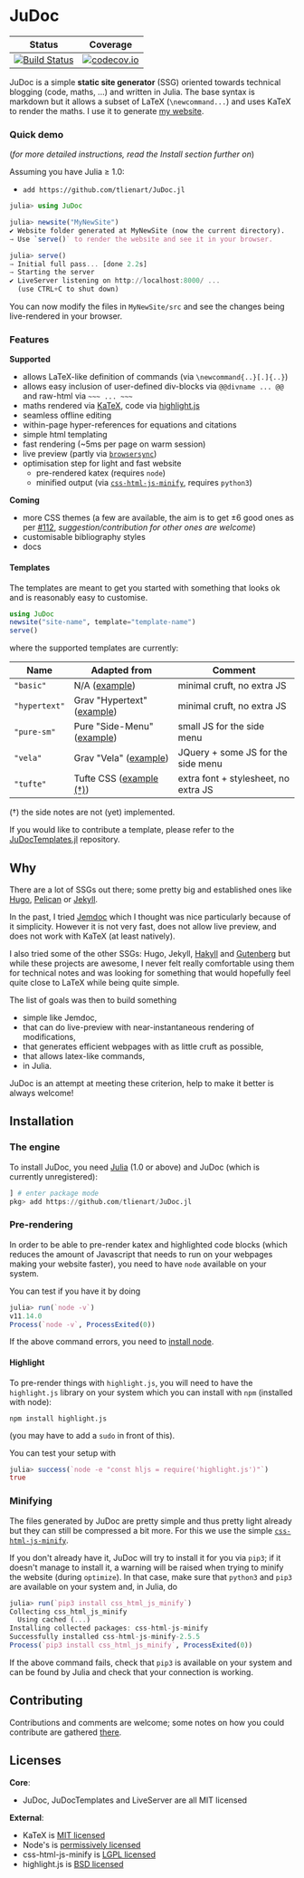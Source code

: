 # JuDoc

| Status | Coverage |
| :----: | :----: |
| [![Build Status](https://travis-ci.org/tlienart/JuDoc.jl.svg?branch=master)](https://travis-ci.org/tlienart/JuDoc.jl) | [![codecov.io](http://codecov.io/github/tlienart/JuDoc.jl/coverage.svg?branch=master)](http://codecov.io/github/tlienart/JuDoc.jl?branch=master) |

JuDoc is a simple **static site generator** (SSG) oriented towards technical blogging (code, maths, ...) and written in Julia.
The base syntax is markdown but it allows a subset of LaTeX (`\newcommand...`) and uses KaTeX to render the maths.
I use it to generate [my website](https://tlienart.github.io).

### Quick demo

(_for more detailed instructions, read the Install section further on_)

Assuming you have Julia ≥ 1.0:

* `add https://github.com/tlienart/JuDoc.jl`

```julia
julia> using JuDoc

julia> newsite("MyNewSite")
✔ Website folder generated at MyNewSite (now the current directory).
→ Use `serve()` to render the website and see it in your browser.

julia> serve()
→ Initial full pass... [done 2.2s]
→ Starting the server
✔ LiveServer listening on http://localhost:8000/ ...
  (use CTRL+C to shut down)
```

You can now modify the files in `MyNewSite/src` and see the changes being live-rendered in your browser.

### Features

**Supported**
* allows LaTeX-like definition of commands (via `\newcommand{..}[.]{..}`)
* allows easy inclusion of user-defined div-blocks via `@@divname ... @@` and raw-html via `~~~ ... ~~~`
* maths rendered via [KaTeX](https://katex.org/), code via [highlight.js](highlightjs.org)
* seamless offline editing
* within-page hyper-references for equations and citations
* simple html templating
* fast rendering (~5ms per page on warm session)
* live preview (partly via [`browsersync`](https://browsersync.io/))
* optimisation step for light and fast website
  * pre-rendered katex (requires `node`)
  * minified output (via [`css-html-js-minify`](https://github.com/juancarlospaco/css-html-js-minify), requires `python3`)

**Coming**
* more CSS  themes (a few are available, the aim is to get ±6 good ones as per [#112](https://github.com/tlienart/JuDoc.jl/issues/112), _suggestion/contribution for other ones are welcome_)
* customisable bibliography styles
* docs

#### Templates

The templates are meant to get you started with something that looks ok and is reasonably easy to customise.

```julia
using JuDoc
newsite("site-name", template="template-name")
serve()
```

where the supported templates are currently:

| Name          | Adapted from  | Comment  |
| ------------- | -------------| -----    |
| `"basic"`     | N/A ([example](https://tlienart.github.io/)) | minimal cruft, no extra JS |
| `"hypertext"` | Grav "Hypertext" ([example](http://hypertext.artofthesmart.com/)) | minimal cruft, no extra JS |
| `"pure-sm"`   | Pure "Side-Menu" ([example](https://purecss.io/layouts/side-menu/)) | small JS for the side menu  |
| `"vela"`      | Grav "Vela" ([example](https://demo.matthiasdanzinger.eu/vela/)) | JQuery + some JS for the side menu |
| `"tufte"`      | Tufte CSS ([example (†)](https://edwardtufte.github.io/tufte-css/)) | extra font + stylesheet, no extra JS |

(†) the side notes are not (yet) implemented.

If you would like to contribute a template, please refer to the [JuDocTemplates.jl](https://github.com/tlienart/JuDocTemplates.jl) repository.

## Why

There are a lot of SSGs out there; some pretty big and established ones like [Hugo](https://gohugo.io/), [Pelican](https://blog.getpelican.com/) or [Jekyll](https://github.com/jekyll/jekyll).

In the past, I tried [Jemdoc](http://jemdoc.jaboc.net/) which I thought was nice particularly because of it simplicity.
However it is not very fast, does not allow live preview, and does not work with KaTeX (at least natively).

I also tried some of the other SSGs: Hugo, Jekyll, [Hakyll](https://jaspervdj.be/hakyll/) and [Gutenberg](https://github.com/Keats/gutenberg) but while these projects are awesome, I never felt really comfortable using them for technical notes and was looking for something that would hopefully feel quite close to LaTeX while being quite simple.

The list of goals was then to build something

* simple like Jemdoc,
* that can do live-preview with near-instantaneous rendering of modifications,
* that generates efficient webpages with as little cruft as possible,
* that allows latex-like commands,
* in Julia.

JuDoc is an attempt at meeting these criterion, help to make it better is always welcome!

## Installation

### The engine

To install JuDoc, you need [Julia](https://julialang.org/) (1.0 or above) and JuDoc (which is currently unregistered):

```julia
] # enter package mode
pkg> add https://github.com/tlienart/JuDoc.jl
```

### Pre-rendering

In order to be able to pre-render katex and highlighted code blocks (which reduces the amount of Javascript that needs to run on your webpages making your website faster), you need to have `node` available on your system.

You can test if you have it by doing

```julia
julia> run(`node -v`)
v11.14.0
Process(`node -v`, ProcessExited(0))
```

If the above command errors, you need to [install node](https://nodejs.org/en/).

#### Highlight

To pre-render things with `highlight.js`, you will need to have the `highlight.js` library on your system which you can install with `npm` (installed with node):

```
npm install highlight.js
```

(you may have to add a `sudo` in front of this).

You can test your setup with

```julia
julia> success(`node -e "const hljs = require('highlight.js')"`)
true
```

### Minifying

The files generated by JuDoc are pretty simple and thus pretty light already but they can still be compressed a bit more.
For this we use the simple [`css-html-js-minify`](https://github.com/juancarlospaco/css-html-js-minify).

If you don't already have it, JuDoc will try to install it for you via `pip3`; if it doesn't manage to install it, a warning will be raised when trying to minify the website (during `optimize`).
In that case, make sure that `python3` and `pip3` are available on your system and, in Julia, do

```julia
julia> run(`pip3 install css_html_js_minify`)
Collecting css_html_js_minify
  Using cached (...)
Installing collected packages: css-html-js-minify
Successfully installed css-html-js-minify-2.5.5
Process(`pip3 install css_html_js_minify`, ProcessExited(0))
```

If the above command fails, check that `pip3` is available on your system and can be found by Julia and check that your connection is working.

## Contributing

Contributions and comments are welcome; some notes on how you could contribute are gathered [there](https://github.com/tlienart/JuDoc.jl/blob/master/CONTRIBUTING.md).

## Licenses

**Core**:

* JuDoc, JuDocTemplates and LiveServer are all MIT licensed

**External**:

* KaTeX is [MIT licensed](https://github.com/KaTeX/KaTeX/blob/master/LICENSE)
* Node's is [permissively licensed](https://github.com/nodejs/node/blob/master/LICENSE)
* css-html-js-minify is [LGPL licensed](https://github.com/juancarlospaco/css-html-js-minify/blob/master/LICENCE.lgpl.txt)
* highlight.js is [BSD licensed](https://github.com/highlightjs/highlight.js/blob/master/LICENSE)
